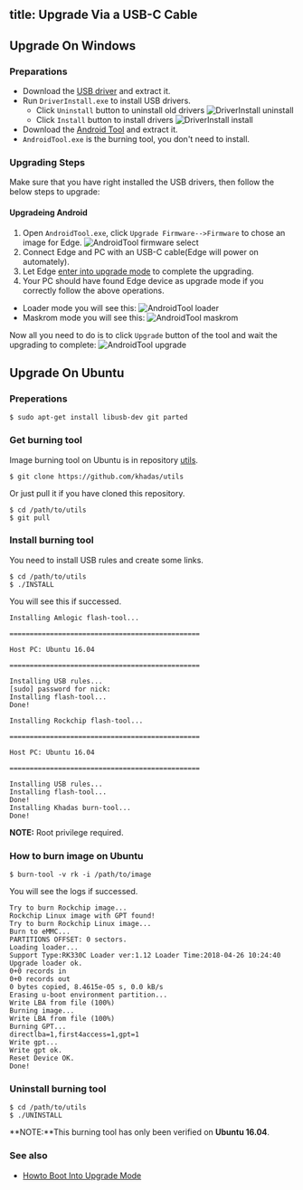 title: Upgrade Via a USB-C Cable
---
## Upgrade On Windows
### Preparations
* Download the [USB driver](http://www.mediafire.com/file/h2adcu2u9245y12/DriverAssitant_v4.6.zip) and extract it.
* Run `DriverInstall.exe` to install USB drivers.
  * Click `Uninstall` button to uninstall old drivers
  ![DriverInstall uninstall](/images/edge/DriverInstall_uninstall.png)
  * Click `Install` button to install drivers
  ![DriverInstall install](/images/edge/DriverInstall_install.png)
* Download the [Android Tool](http://www.mediafire.com/file/2oqjf121abbe73j/AndroidTool_Release_en_v2.52.zip) and extract it.
* `AndroidTool.exe` is the burning tool, you don't need to install.

### Upgrading Steps
Make sure that you have right installed the USB drivers, then follow the below steps to upgrade:

#### Upgradeing Android

1. Open `AndroidTool.exe`, click `Upgrade Firmware-->Firmware` to chose an image for Edge.
![AndroidTool firmware select](/images/edge/AndroldTool_firmware.png)
2. Connect Edge and PC with an USB-C cable(Edge will power on automately).
3. Let Edge [enter into upgrade mode](/edge/HowtoBootIntoUpgradeMode.html) to complete the upgrading.
4. Your PC should have found Edge device as upgrade mode if you correctly follow the above operations.
* Loader mode you will see this:
![AndroidTool loader](/images/edge/AndroldTool_loader.png)
* Maskrom mode you will see this:
![AndroidTool maskrom](/images/edge/AndroldTool_maskrom.png)

Now all you need to do is to click `Upgrade` button of the tool and wait the upgrading to complete:
![AndroidTool upgrade](/images/edge/AndroldTool_upgrade.png)

## Upgrade On Ubuntu
### Preperations
```
$ sudo apt-get install libusb-dev git parted
```
### Get burning tool
Image burning tool on Ubuntu is in repository [utils](https://github.com/khadas/utils).
```
$ git clone https://github.com/khadas/utils
```
Or just pull it if you have cloned this repository.
```
$ cd /path/to/utils
$ git pull
```
### Install burning tool
You need to install USB rules and create some links.
```
$ cd /path/to/utils
$ ./INSTALL
```
You will see this if successed.
```
Installing Amlogic flash-tool...

===============================================

Host PC: Ubuntu 16.04

===============================================

Installing USB rules...
[sudo] password for nick: 
Installing flash-tool...
Done!

Installing Rockchip flash-tool...

===============================================

Host PC: Ubuntu 16.04

===============================================

Installing USB rules...
Installing flash-tool...
Done!
Installing Khadas burn-tool...
Done!
```
**NOTE:** Root privilege required.

### How to burn image on Ubuntu
```
$ burn-tool -v rk -i /path/to/image
```
You will see the logs if successed.
```
Try to burn Rockchip image...
Rockchip Linux image with GPT found!
Try to burn Rockchip Linux image...
Burn to eMMC...
PARTITIONS OFFSET: 0 sectors.
Loading loader...
Support Type:RK330C	Loader ver:1.12	Loader Time:2018-04-26 10:24:40
Upgrade loader ok.
0+0 records in
0+0 records out
0 bytes copied, 8.4615e-05 s, 0.0 kB/s
Erasing u-boot environment partition...
Write LBA from file (100%)
Burning image...
Write LBA from file (100%)
Burning GPT...
directlba=1,first4access=1,gpt=1
Write gpt...
Write gpt ok.
Reset Device OK.
Done!
```

### Uninstall burning tool
```
$ cd /path/to/utils
$ ./UNINSTALL
```

**NOTE:**This burning tool has only been verified on **Ubuntu 16.04**.

### See also
* [Howto Boot Into Upgrade Mode](/edge/HowtoBootIntoUpgradeMode.html)

